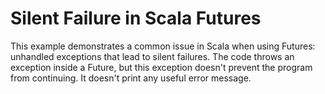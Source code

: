# Silent Failure in Scala Futures

This example demonstrates a common issue in Scala when using Futures: unhandled exceptions that lead to silent failures. The code throws an exception inside a Future, but this exception doesn't prevent the program from continuing.  It doesn't print any useful error message.